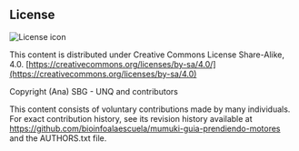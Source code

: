 ## License
![License icon](https://licensebuttons.net/l/by-sa/3.0/88x31.png)

This content is distributed under Creative Commons License Share-Alike, 4.0. [https://creativecommons.org/licenses/by-sa/4.0/](https://creativecommons.org/licenses/by-sa/4.0)

Copyright (Ana) SBG - UNQ and contributors

This content consists of voluntary contributions made by many
individuals. For exact contribution history, see its revision history
available at https://github.com/bioinfoalaescuela/mumuki-guia-prendiendo-motores and the AUTHORS.txt file.

